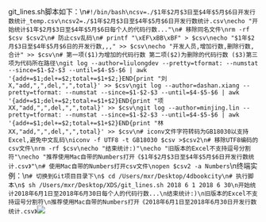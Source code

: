 git_lines.sh脚本如下：\n```#!/bin/bash\ncsv=./$1年$2月$3日至$4年$5月$6日开发行数统计_temp.csv\ncsv2=./$1年$2月$3日至$4年$5月$6日开发行数统计.csv\necho "开始统计$1年$2月$3日至$4年$5月$6日每个人的代码行数..."\n# 移除同名文件\nrm -rf $csv $csv2\n# 防止csv乱码\n# printf "\xEF\xBB\xBF" > $csv\necho "$1年$2月$3日至$4年$5月$6日的开发行数,,," >> $csv\necho "开发人员,增加行数,删除行数,合计" >> $csv\n# 第一项($1)为增加的代码行数 第二项($2)为删除的代码行数 ($3)第三项为代码所在路径\ngit log --author=liulongdev --pretty=tformat: --numstat --since=$1-$2-$3 --until=$4-$5-$6 | awk '{add+=$1;del+=$2;total+=$1+$2;}END{print "刘X,"add,",",del,",",total}' >> $csv\ngit log --author=dashan.xiang --pretty=tformat: --numstat --since=$1-$2-$3 --until=$4-$5-$6 | awk '{add+=$1;del+=$2;total+=$1+$2}END{print "项XX,"add,",",del,",",total}' >> $csv\ngit log --author=minjing.lin --pretty=tformat: --numstat --since=$1-$2-$3 --until=$4-$5-$6 | awk '{add+=$1;del+=$2;total+=$1+$2}END{print "林XX,"add,",",del,",",total}' >> $csv\n# iconv文件字符转码为GB18030以支持Excel,避免中文乱码\niconv -f UTF8 -t GB18030 $csv >$csv2\n# 移除UTF8编码的csv文件\nrm -rf $csv\necho "结束统计:)"\necho "旧版本的Excel不支持逗号分割符"\necho "推荐使用Mac自带的Numbers打开《$1年$2月$3日至$4年$5月$6日开发行数统计.csv》"\n# 使用Mac自带的Numbers打开csv文件\nopen $csv2 -a Numbers```\n终端实例：\n```# 切换到Git项目目录下\n$ cd /Users/mxr/Desktop/4dbookcity\n# 执行脚本\n$ sh /Users/mxr/Desktop/XDS/git_lines.sh 2018 6 1 2018 6 30\n开始统计2018年6月1日至2018年6月30日每个人的代码行数...\n结束统计:)\n旧版本的Excel不支持逗号分割符\n推荐使用Mac自带的Numbers打开《2018年6月1日至2018年6月30日开发行数统计.csv》```![](developer-images/git_lines_csv.png)
        